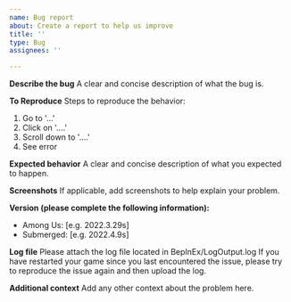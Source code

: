 ```yaml
---
name: Bug report
about: Create a report to help us improve
title: ''
type: Bug
assignees: ''

---
```


**Describe the bug**
A clear and concise description of what the bug is.

**To Reproduce**
Steps to reproduce the behavior:
1. Go to '...'
2. Click on '....'
3. Scroll down to '....'
4. See error

**Expected behavior**
A clear and concise description of what you expected to happen.

**Screenshots**
If applicable, add screenshots to help explain your problem.

**Version (please complete the following information):**
 - Among Us: [e.g. 2022.3.29s]
 - Submerged: [e.g. 2022.4.9s]

**Log file**
Please attach the log file located in BepInEx/LogOutput.log
If you have restarted your game since you last encountered the issue, please try to reproduce the issue again and then upload the log.

**Additional context**
Add any other context about the problem here.
